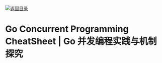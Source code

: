 [![返回目录](https://parg.co/UCb)](https://github.com/wxyyxc1992/Awesome-CheatSheet)

# Go Concurrent Programming CheatSheet | Go 并发编程实践与机制探究

